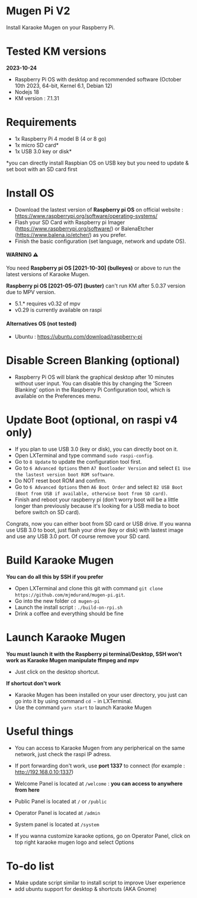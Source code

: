 # Mugen Pi V2
Install Karaoke Mugen on your Raspberry Pi.

# Tested KM versions
**2023-10-24**
- Raspberry Pi OS with desktop and recommended software (October 10th 2023, 64-bit, Kernel 6.1, Debian 12)
- Nodejs 18
- KM version : 7.1.31
  
# Requirements
- 1x Raspberry Pi 4 model B (4 or 8 go)
- 1x micro SD card*
- 1x USB 3.0 key or disk*

*you can directly install Raspbian OS on USB key but you need to update & set boot with an SD card first

# Install OS
- Download the lastest version of **Raspberry pi OS** on official website : https://www.raspberrypi.org/software/operating-systems/
- Flash your SD Card with Raspberry pi Imager (https://www.raspberrypi.org/software/) or BalenaEtcher (https://www.balena.io/etcher/) as you prefer.
- Finish the basic configuration (set language, network and update OS).

#### WARNING ⚠️ 
You need **Raspberry pi OS [2021-10-30] (bulleyes)** or above to run the latest versions of Karaoke Mugen.

**Raspberry pi OS [2021-05-07] (buster)** can't run KM after 5.0.37 version due to MPV version.
- 5.1.* requires v0.32 of mpv
- v0.29 is currently available on raspi

#### Alternatives OS (not tested)
- Ubuntu : https://ubuntu.com/download/raspberry-pi

# Disable Screen Blanking (optional)
- Raspberry Pi OS will blank the graphical desktop after 10 minutes without user input. You can disable this by changing the 'Screen Blanking' option in the Raspberry Pi Configuration tool, which is available on the Preferences menu.

# Update Boot (optional, on raspi v4 only)
- If you plan to use USB 3.0 (key or disk), you can directly boot on it.
- Open LXTerminal and type command `sudo raspi-config`.
- Go to `8 Update` to update the configuration tool first.
- Go to `6 Advanced Options` then `A7 Bootloader Version` and select `E1 Use the lastest version boot ROM software`.
- Do NOT reset boot ROM and confirm.
- Go to `6 Advanced Options` then `A6 Boot Order` and select `B2 USB Boot (Boot from USB if available, otherwise boot from SD card)`.
- Finish and reboot your raspberry pi (don't worry boot will be a little longer than previously because it's looking for a USB media to boot before switch on SD card).

Congrats, now you can either boot from SD card or USB drive. 
If you wanna use USB 3.0 to boot, just flash your drive (key or disk) with lastest image and use any USB 3.0 port. Of course remove your SD card.

# Build Karaoke Mugen
**You can do all this by SSH if you prefer**

- Open LXTerminal and clone this git with command `git clone https://github.com/mjmdurand/mugen-pi.git`.
- Go into the new folder `cd mugen-pi`
- Launch the install script : `./build-on-rpi.sh`
- Drink a coffee and everything should be fine

# Launch Karaoke Mugen
**You must launch it with the Raspberry pi terminal/Desktop, SSH won't work as Karaoke Mugen manipulate ffmpeg and mpv**
- Just click on the desktop shortcut.

**If shortcut don't work**
- Karaoke Mugen has been installed on your user directory, you just can go into it by using command `cd ~` in LXTerminal.
- Use the command `yarn start` to launch Karaoke Mugen

# Useful things
- You can access to Karaoke Mugen from any peripherical on the same network, just check the raspi IP adress.
-  If port forwarding don't work, use **port 1337** to connect (for example : http://192.168.0.10:1337)
- Welcome Panel is located at `/welcome` : **you can access to anywhere from here**
- Public Panel is located at `/` or `/public`
- Operator Panel is located at `/admin`
- System panel is located at `/system`

- If you wanna customize karaoke options, go on Operator Panel, click on top right karaoke mugen logo and select Options

# To-do list
- Make update script similar to install script to improve User experience
- add ubuntu support for desktop & shortcuts (AKA Gnome)

